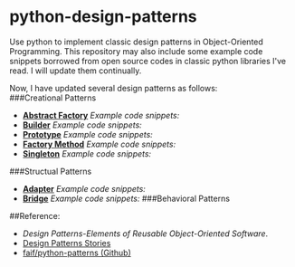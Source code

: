 python-design-patterns
===============
Use python to implement classic design patterns in Object-Oriented Programming. This repository may also include some example code snippets borrowed from open source codes in classic python libraries I've read. I will update them continually.    
  
Now, I have updated several design patterns as follows:  
###Creational Patterns
* [**Abstract Factory**](https://github.com/conndots/python-design-patterns/tree/master/abstract%20factory) *Example code snippets:* 
* [**Builder**](https://github.com/conndots/python-design-patterns/tree/master/builder) *Example code snippets:* 
* [**Prototype**](https://github.com/conndots/python-design-patterns/tree/master/prototype) *Example code snippets:* 
* [**Factory Method**](https://github.com/conndots/python-design-patterns/tree/master/factory%20method) *Example code snippets:*  
* [**Singleton**](https://github.com/conndots/python-design-patterns/tree/master/singleton) *Example code snippets:*   

###Structual Patterns  
* [**Adapter**](https://github.com/conndots/python-design-patterns/tree/master/adapter) *Example code snippets:* 
* [**Bridge**](https://github.com/conndots/python-design-patterns/tree/master/bridge) *Example code snippets:* 
###Behavioral Patterns  
     
##Reference:   
* *Design Patterns-Elements of Reusable Object-Oriented Software*.
* [Design Patterns Stories](http://www.programcreek.com/java-design-patterns-in-stories/)   
* [faif/python-patterns (Github)](https://github.com/faif/python-patterns)
